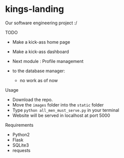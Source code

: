 # kings-landing
Our software engineering project :/
 
 
TODO
 
 * Make a kick-ass home page
 * Make a kick-ass dashboard
 * Next module : Profile management
 
 * to the database manager:
     * no work as of now

Usage

 * Download the repo.
 * Move the `images` folder into the `static` folder
 * Type `python all_men_must_serve.py` in your terminal
 * Website will be served in localhost at port 5000
 
 Requirements
 
  * Python2
  * Flask
  * SQLite3
  * requests
   
  
